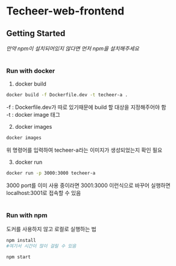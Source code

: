 # Techeer-web-frontend

## Getting Started

*만약 npm이 설치되어있지 않다면 먼저 npm을 설치해주세요*
<br/>
<br/>

### Run with docker

1. docker build

```bash
docker build -f Dockerfile.dev -t techeer-a .
```

-f : Dockerfile.dev가 따로 있기때문에 build 할 대상을 지정해주어야 함   
-t : docker image 태그   

2. docker images

```bash
docker images
```

위 명령어를 입력하여 techeer-a라는 이미지가 생성되었는지 확인 필요

3. docker run

```bash
docker run -p 3000:3000 techeer-a
```

3000 port를 이미 사용 중이라면 3001:3000 이런식으로 바꾸어 실행하면 localhost:3001로 접속할 수 있음
<br/>
<br/>
### Run with npm

도커를 사용하지 않고 로컬로 실행하는 법

```bash
npm install
#여기서 시간이 많이 걸릴 수 있음
```

```bash
npm start
```
